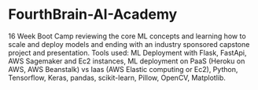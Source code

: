 # FourthBrain-AI-Academy
16 Week Boot Camp reviewing the core ML concepts and learning how to scale and deploy models and ending with an industry sponsored capstone project and presentation.   Tools used:  ML Deployment with Flask, FastApi, AWS Sagemaker and Ec2 instances, ML deployment on PaaS (Heroku on AWS, AWS Beanstalk) vs Iaas (AWS Elastic computing or Ec2), Python, Tensorflow, Keras, pandas, scikit-learn, Pillow, OpenCV, Matplotlib.
